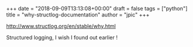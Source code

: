 +++
date = "2018-09-09T13:13:08+00:00"
draft = false
tags = ["python"]
title = "why-structlog-documentation"
author = "jpic"
+++

http://www.structlog.org/en/stable/why.html

Structured logging, I wish I found out earlier !
